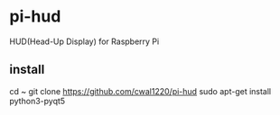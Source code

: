 # pi-hud
HUD(Head-Up Display) for Raspberry Pi


## install 
cd ~
git clone https://github.com/cwal1220/pi-hud
sudo apt-get install python3-pyqt5